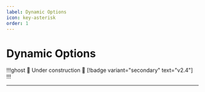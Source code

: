 ```yaml
---
label: Dynamic Options
icon: key-asterisk
order: 1
---
```

# Dynamic Options

!!!ghost
:construction: Under construction :construction: [!badge variant="secondary" text="v2.4"]
!!!

---
